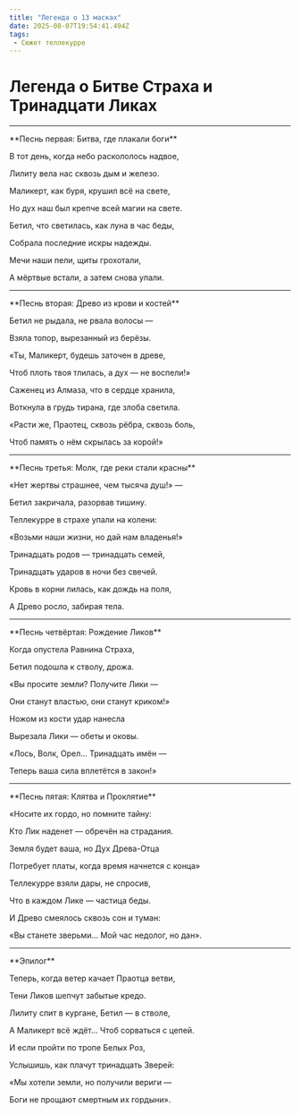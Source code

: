 ```yaml
---
title: "Легенда о 13 масках"
date: 2025-08-07T19:54:41.494Z
tags:
 - Сюжет теллекурре
---
```


Легенда о Битве Страха и Тринадцати Ликах
=========================================

---

\*\*Песнь первая: Битва, где плакали боги\*\*

В тот день, когда небо раскололось надвое,

Лилиту вела нас сквозь дым и железо.

Маликерт, как буря, крушил всё на свете,

Но дух наш был крепче всей магии на свете.

Бетил, что светилась, как луна в час беды,

Собрала последние искры надежды.

Мечи наши пели, щиты грохотали,

А мёртвые встали, а затем снова упали.

---

\*\*Песнь вторая: Древо из крови и костей\*\*

Бетил не рыдала, не рвала волосы —

Взяла топор, вырезанный из берёзы.

«Ты, Маликерт, будешь заточен в древе,

Чтоб плоть твоя тлилась, а дух — не воспели!»

Саженец из Алмаза, что в сердце хранила,

Воткнула в грудь тирана, где злоба светила.

«Расти же, Праотец, сквозь рёбра, сквозь боль,

Чтоб память о нём скрылась за корой!»

---

\*\*Песнь третья: Молк, где реки стали красны\*\*

«Нет жертвы страшнее, чем тысяча душ!» —

Бетил закричала, разорвав тишину.

Теллекурре в страхе упали на колени:

«Возьми наши жизни, но дай нам владенья!»

Тринадцать родов — тринадцать семей,

Тринадцать ударов в ночи без свечей.

Кровь в корни лилась, как дождь на поля,

А Древо росло, забирая тела.

---

\*\*Песнь четвёртая: Рождение Ликов\*\*

Когда опустела Равнина Страха,

Бетил подошла к стволу, дрожа.

«Вы просите земли? Получите Лики —

Они станут властью, они станут криком!»

Ножом из кости удар нанесла

Вырезала Лики — обеты и оковы.

«Лось, Волк, Орел... Тринадцать имён —

Теперь ваша сила вплетётся в закон!»

---

\*\*Песнь пятая: Клятва и Проклятие\*\*

«Носите их гордо, но помните тайну:

Кто Лик наденет — обречён на страдания.

Земля будет ваша, но Дух Древа-Отца

Потребует платы, когда время начнется с конца»

Теллекурре взяли дары, не спросив,

Что в каждом Лике — частица беды.

И Древо смеялось сквозь сон и туман:

«Вы станете зверьми... Мой час недолог, но дан».

---

\*\*Эпилог\*\*

Теперь, когда ветер качает Праотца ветви,

Тени Ликов шепчут забытые кредо.

Лилиту спит в кургане, Бетил — в стволе,

А Маликерт всё ждёт... Чтоб сорваться с цепей.

И если пройти по тропе Белых Роз,

Услышишь, как плачут тринадцать Зверей:

«Мы хотели земли, но получили вериги —

Боги не прощают смертным их гордыни».
